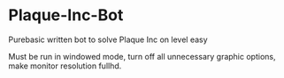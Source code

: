 # Plaque-Inc-Bot
Purebasic written bot to solve Plaque Inc on level easy

Must be run in windowed mode, turn off all unnecessary graphic options, make monitor resolution fullhd.
